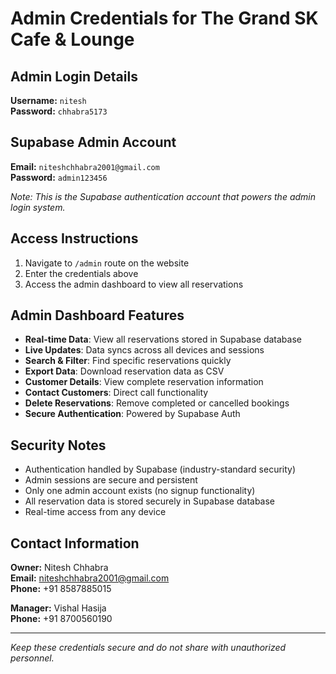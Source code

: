 # Admin Credentials for The Grand SK Cafe & Lounge

## Admin Login Details

**Username:** `nitesh`  
**Password:** `chhabra5173`

## Supabase Admin Account

**Email:** `niteshchhabra2001@gmail.com`  
**Password:** `admin123456`

*Note: This is the Supabase authentication account that powers the admin login system.*

## Access Instructions

1. Navigate to `/admin` route on the website
2. Enter the credentials above
3. Access the admin dashboard to view all reservations

## Admin Dashboard Features

- **Real-time Data**: View all reservations stored in Supabase database
- **Live Updates**: Data syncs across all devices and sessions
- **Search & Filter**: Find specific reservations quickly
- **Export Data**: Download reservation data as CSV
- **Customer Details**: View complete reservation information
- **Contact Customers**: Direct call functionality
- **Delete Reservations**: Remove completed or cancelled bookings
- **Secure Authentication**: Powered by Supabase Auth

## Security Notes

- Authentication handled by Supabase (industry-standard security)
- Admin sessions are secure and persistent
- Only one admin account exists (no signup functionality)
- All reservation data is stored securely in Supabase database
- Real-time access from any device

## Contact Information

**Owner:** Nitesh Chhabra  
**Email:** niteshchhabra2001@gmail.com  
**Phone:** +91 8587885015

**Manager:** Vishal Hasija  
**Phone:** +91 8700560190

---

*Keep these credentials secure and do not share with unauthorized personnel.*